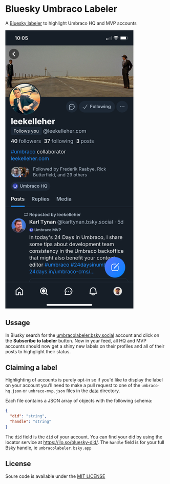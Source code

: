 # Bluesky Umbraco Labeler

A [Bluesky labeler](https://docs.bsky.app/docs/advanced-guides/moderation) to highlight Umbraco HQ and MVP accounts

<img src="assets/screenshot.png" alt="Example labels" width="400">

## Ussage

In Blusky search for the [umbracolabeler.bsky.social](https://bsky.app/profile/umbracolabeler.bsky.social) account and click on the **Subscribe to labeler** button. Now in your feed, all HQ and MVP accounts should now get a shiny new labels on their profiles and all of their posts to highglight their status.

## Claiming a label

Highlighting of accounts is purely opt-in so if you'd like to display the label on your account you'll need to make a pull request to one of the `umbraco-hq.json` or `umbraco-mvp.json` files in the [data](data) directory.

Each file contains a JSON array of objects with the following schema:

```json
{
  "did": "string",
  "handle": "string"
}
```

The `did` field is the `did` of your account. You can find your did by using the locator service at https://ilo.so/bluesky-did/. The `handle` field is for your full Bsky handle, ie `umbracolabeler.bsky.app`

## License

Soure code is available under the [MIT LICENSE](LICENSE)
